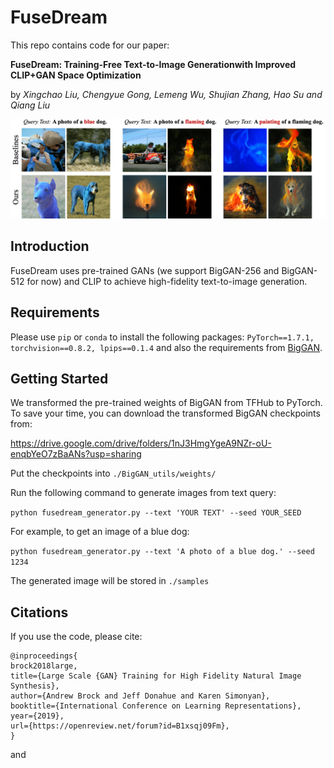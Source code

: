 # FuseDream

This repo contains code for our paper:

**FuseDream: Training-Free Text-to-Image Generationwith Improved CLIP+GAN Space Optimization**

by *Xingchao Liu, Chengyue Gong, Lemeng Wu, Shujian Zhang, Hao Su and Qiang Liu*

![FuseDream](./imgs/header_img.png?raw=true "FuseDream")

## Introduction
FuseDream uses pre-trained GANs (we support BigGAN-256 and BigGAN-512 for now) and CLIP to achieve high-fidelity text-to-image generation.

## Requirements
Please use `pip` or `conda` to install the following packages:
`PyTorch==1.7.1, torchvision==0.8.2, lpips==0.1.4` and also the requirements from [BigGAN](https://github.com/ajbrock/BigGAN-PyTorch).

## Getting Started

We transformed the pre-trained weights of BigGAN from TFHub to PyTorch. To save your time, you can download the transformed BigGAN checkpoints from:

https://drive.google.com/drive/folders/1nJ3HmgYgeA9NZr-oU-enqbYeO7zBaANs?usp=sharing

Put the checkpoints into `./BigGAN_utils/weights/`

Run the following command to generate images from text query:

`python fusedream_generator.py --text 'YOUR TEXT' --seed YOUR_SEED`

For example, to get an image of a blue dog:

`python fusedream_generator.py --text 'A photo of a blue dog.' --seed 1234`

The generated image will be stored in `./samples`

## Citations
If you use the code, please cite:

```text
@inproceedings{
brock2018large,
title={Large Scale {GAN} Training for High Fidelity Natural Image Synthesis},
author={Andrew Brock and Jeff Donahue and Karen Simonyan},
booktitle={International Conference on Learning Representations},
year={2019},
url={https://openreview.net/forum?id=B1xsqj09Fm},
}
```

and
```
```
